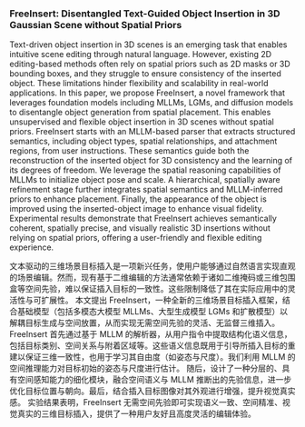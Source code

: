 ### FreeInsert: Disentangled Text-Guided Object Insertion in 3D Gaussian Scene without Spatial Priors

Text-driven object insertion in 3D scenes is an emerging task that enables intuitive scene editing through natural language. However, existing 2D editing-based methods often rely on spatial priors such as 2D masks or 3D bounding boxes, and they struggle to ensure consistency of the inserted object. These limitations hinder flexibility and scalability in real-world applications. In this paper, we propose FreeInsert, a novel framework that leverages foundation models including MLLMs, LGMs, and diffusion models to disentangle object generation from spatial placement. This enables unsupervised and flexible object insertion in 3D scenes without spatial priors. FreeInsert starts with an MLLM-based parser that extracts structured semantics, including object types, spatial relationships, and attachment regions, from user instructions. These semantics guide both the reconstruction of the inserted object for 3D consistency and the learning of its degrees of freedom. We leverage the spatial reasoning capabilities of MLLMs to initialize object pose and scale. A hierarchical, spatially aware refinement stage further integrates spatial semantics and MLLM-inferred priors to enhance placement. Finally, the appearance of the object is improved using the inserted-object image to enhance visual fidelity. Experimental results demonstrate that FreeInsert achieves semantically coherent, spatially precise, and visually realistic 3D insertions without relying on spatial priors, offering a user-friendly and flexible editing experience.

文本驱动的三维场景目标插入是一项新兴任务，使用户能够通过自然语言实现直观的场景编辑。然而，现有基于二维编辑的方法通常依赖于诸如二维掩码或三维包围盒等空间先验，难以保证插入目标的一致性。这些限制降低了其在实际应用中的灵活性与可扩展性。
本文提出 FreeInsert，一种全新的三维场景目标插入框架，结合基础模型（包括多模态大模型 MLLMs、大型生成模型 LGMs 和扩散模型）以解耦目标生成与空间放置，从而实现无需空间先验的灵活、无监督三维插入。
FreeInsert 首先通过基于 MLLM 的解析器，从用户指令中提取结构化语义信息，包括目标类别、空间关系与附着区域等。这些语义信息既用于引导所插入目标的重建以保证三维一致性，也用于学习其自由度（如姿态与尺度）。我们利用 MLLM 的空间推理能力对目标初始的姿态与尺度进行估计。
随后，设计了一种分层的、具有空间感知能力的细化模块，融合空间语义与 MLLM 推断出的先验信息，进一步优化目标位置与朝向。最后，结合插入目标图像对其外观进行增强，提升视觉真实感。
实验结果表明，FreeInsert 无需空间先验即可实现语义一致、空间精准、视觉真实的三维目标插入，提供了一种用户友好且高度灵活的编辑体验。
